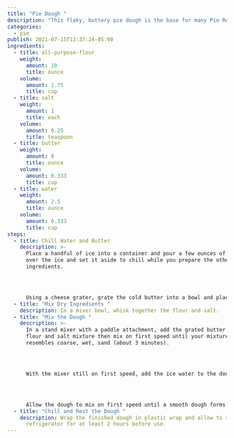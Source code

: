 ```yaml
---
title: "Pie Dough "
description: "This flaky, buttery pie dough is the base for many Pie Recipes "
categories:
  - pie
publish: 2021-07-15T13:37:24-05:00
ingredients:
  - title: all-purpose-flour
    weight:
      amount: 10
      title: ounce
    volume:
      amount: 1.75
      title: cup
  - title: salt
    weight:
      amount: 1
      title: each
    volume:
      amount: 0.25
      title: teaspoon
  - title: butter
    weight:
      amount: 8
      title: ounce
    volume:
      amount: 0.333
      title: cup
  - title: water
    weight:
      amount: 2.5
      title: ounce
    volume:
      amount: 0.333
      title: cup
steps:
  - title: Chill Water and Butter
    description: >-
      Place a handful of ice into a container and pour a few ounces of water
      over the ice and set it aside to chill while you prepare the other
      ingredients.




      Using a cheese grater, grate the cold butter into a bowl and place in the refrigerator to keep it chilled.
  - title: "Mix Dry Ingredients "
    description: In a mixer bowl, whisk together the flour and salt.
  - title: "Mix the Dough "
    description: >-
      In a stand mixer with a paddle attachment, add the grated butter to the
      flour and salt mixture then mix on first speed until your mixture
      resembles coarse, wet, sand (about 3 minutes).




      With the mixer still on first speed, add the ice water to the dough.




      Allow the dough to mix on first speed until a smooth dough forms (about 2 minutes).
  - title: "Chill and Rest the Dough "
    description: Wrap the finished dough in plastic wrap and allow to rest in the
      refrigerator for at least 2 hours before use.
---
```

